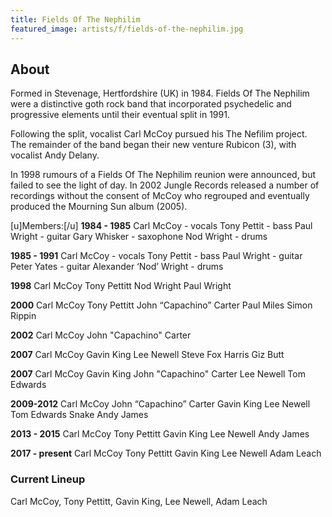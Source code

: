 ```yaml
---
title: Fields Of The Nephilim
featured_image: artists/f/fields-of-the-nephilim.jpg
---
```

## About

Formed in Stevenage, Hertfordshire (UK) in 1984. Fields Of The Nephilim were a distinctive goth rock band that incorporated psychedelic and progressive elements until their eventual split in 1991.

Following the split, vocalist Carl McCoy pursued his The Nefilim project. The remainder of the band began their new venture Rubicon (3), with vocalist Andy Delany.

In 1998 rumours of a Fields Of The Nephilim reunion were announced, but failed to see the light of day. In 2002 Jungle Records released a number of recordings without the consent of McCoy who regrouped and eventually produced the Mourning Sun album (2005).

[u]Members:[/u]
**1984 - 1985**
Carl McCoy - vocals
Tony Pettit - bass
Paul Wright - guitar
Gary Whisker - saxophone
Nod Wright - drums

**1985 - 1991**
Carl McCoy - vocals
Tony Pettit - bass
Paul Wright - guitar
Peter Yates - guitar
Alexander ‘Nod’ Wright - drums

**1998**
Carl McCoy
Tony Pettitt
Nod Wright
Paul Wright

**2000**
Carl McCoy
Tony Pettitt
John “Capachino” Carter
Paul Miles
Simon Rippin

**2002**
Carl McCoy
John "Capachino" Carter

**2007**
Carl McCoy
Gavin King
Lee Newell
Steve Fox Harris
Giz Butt

**2007**
Carl McCoy
Gavin King
John "Capachino" Carter
Lee Newell
Tom Edwards

**2009-2012**
Carl McCoy
John “Capachino” Carter
Gavin King
Lee Newell
Tom Edwards
Snake
Andy James

**2013 - 2015**
Carl McCoy
Tony Pettitt
Gavin King
Lee Newell
Andy James

**2017 - present**
Carl McCoy
Tony Pettitt
Gavin King
Lee Newell
Adam Leach

### Current Lineup

Carl McCoy, Tony Pettitt, Gavin King, Lee Newell, Adam Leach

